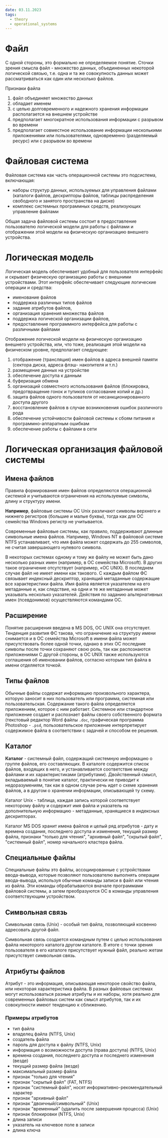 ```yaml
---
date: 03.11.2023
tags:
  - theory
  - operational_systems
---
```

# Файл 
С одной стороны, это формально не определяемое понятие.
Сточки зрения смысла файл - множество данных, объединенных некоторой логической связью, т.е. одна и та же совокупность данных может рассматриваться как один или несколько файлов.

Признаки файла
1. файл объединяет множество данных
2. обладает именем
3. с целью долговременного и надежного хранения информации располагается на внешнем устройстве
4. предполагает многократное использования информации с разрывом во времени
5. предполагает совместное использование информации несколькими приложениями или пользователями, одновременно (разделяемый ресурс) или с разрывом во времени

# Файловая система
Файловая система как часть операционной системы это подсистема, включающая:
- наборы структур данных, используемых для управления файлами (каталоги файлов, дескрипторы файлов, таблицы распределения свободного и занятого пространства на диске)
- комплекс системных программных средств, реализующих управление файлами

Общая задача файловой системы состоит в предоставление пользователю логической модели для работы с файлами и отображении этой модели на физическую организацию внешнего устройства.

# Логическая модель
Логическая модель обеспечивает удобный для пользователя интерфейс и скрывает физическую организацию работы с внешними устройствами. Этот интерфейс обеспечивает следующие логические операции и средства:
- именование файлов
- поддержка различных типов файлов
- задание атрибутов файлов,
- организация хранения множества файлов
- поддержка логической организации файлов,
- предоставление программного интерфейса для работы с различными файлами

Отображение логической модели на физическую организацию внешнего устройства, или, что тоже, реализация этой модели на физическом уровне, предполагает следующее:
1. отображение (трансляция) имен файлов в адреса внешней памяти (сектора диска, адреса флэш- накопителя и т.п.)
2. размещение данных на устройстве
3. обеспечение доступа к данным
4. буферизация обмена
5. организаций совместного использования файлов (блокировка, предотвращение гонок и тупиков согласование копий и др.)
6. защита файлов одного пользователя от несанкционированного доступа другого
7. восстановление файлов в случае возникновения ошибок различного рода
8. обеспечение устойчивости файловой системы к сбоям питания и программно-аппаратным ошибкам
9. обеспечение работы с файлами в сети

# Логическая организация файловой системы
## Имена файлов
Правила формирования имен файлов определяются операционной системой и учитываются ограничения на используемые символы, длину и структуру имени.

**Например**, файловые системы ОС Unix различают символы верхнего и нижнего регистров (большие и малые буквы), тогда как для ОС семейства Windows регистр не учитывается.

Современные файловые системы, как правило, поддерживают длинные символьные имена файлов. Например, Windows NT в файловой системе NTFS устанавливает, что имя файла может содержать до 255 символов, не считая завершающего нулевого символа.

В некоторых системах одному и тому же файлу не может быть дано несколько разных имен (например, в ОС семейства Microsoft). В других такое ограничение отсутствует (например, «ОС UNIX). В последнем случае файл не имеет имени как такового. С каждым файлом ФС связывает индексный дескриптор, хранящий метаданные содержащие все характеристики файла. Имя файла является указателем на его метаданные и, как следствие, на одни и те же метаданные может указывать несколько указателей. Действия по заданию альтернативных имен (псевдонимов) осуществляются командами ОС.
## Расширение
Понятие расширения введена в MS DOS, OC UNIX она отсутствует. Тенденция развития ФС такова, что ограничение на структуру имени снимается и в ОС семейства Microsoft в имени файла может присутствовать более одной точки, однако в этих ОС последние символы после точки сохраняют свою роль, так как распознаются приложениями С другой стороны, в ОС UNIX также используются соглашения об именовании файлов, согласно которым тип файла в имени отделяется точкой.

## Типы файлов
Обычные файлы содержат информацию произвольного характера, которую заносит в них пользователь или программа, системная или пользовательская. Содержание такого файла определяется приложением, которое с ним работает. Системное или стандартное приложение создает и распознает файлы своего собственного формата (текстовый редактор Word файлы `.doc`, графическая программа Photoshop - `.psd`, пользовательское приложение интерпретирует содержимое файла в соответствии с задачей и способом ее решения.

## Каталог
**Каталог** - системный файл, содержащий системную информацию о группе файлов, его составляющих. В каталоге содержится список файлов, входящих в него, и устанавливается соответствие между файлами и их характеристиками (атрибутами). Двойственный смысл, вкладываемый в понятие каталог, практически не приводит к недоразумениям, так как в одном случае речь идет о схеме хранения файлов, а в другом о хранении информации, описывающей ту схему.

Каталог Unix - таблица, каждая запись которой соответствует некоторому файлу и содержит имя файла и указатель на дополнительную информацию - метаданные, хранящиеся в индексных дескрипторах.

Каталог MS DOS хранит имена файлов и целый ряд атрибутов - дату и времена создания, последнего доступа и изменения, текущий размер файла, признаки "только для чтения", "архивный файл", "скрытый файл", "системный файл", номер начального кластера файла.

## Специальные файлы
Специальные файлы это файлы, ассоциированные с устройствами ввода-вывода, которые позволяют пользователю выполнять операции ввода-вывода, используя обычные команды записи в файл или чтения из файла. Эти команды обрабатываются вначале программами файловой системы, а затем преобразуются ОС в команды управления соответствующим устройством.

## Символьная связь
Символьная связь (Unix) - особый тип файла, позволяющий косвенно адресовать другой файл.

Символьная связь создается командным путем с целью использования файла некоторого каталога другом каталоге. В итоге с точки зрения пользователя в его каталоге присутствует нужный файл, реально жетам присутствует символьная связь.

## Атрибуты файлов
Атрибут - это информация, описывающая некоторое свойство файла, или некоторая характеристика файла. В разных файловых системах могут использоваться разные атрибуты и их наборы, хотя реально для современных файловых систем как смысл атрибутов, так и их совокупности имеют тенденцию к сближению.

### Примеры атрибутов
- тип файла
- владелец файла (NTFS, Unix)
- создатель файла
- пароль для доступа к файлу (NTFS, Unix)
- информация о возможности доступа (права доступа) (NTFS, Unix)
- времена создания, последнего доступа и последнего изменения (везде)
- текущий размер файла (везде)
- максимальный размер файла
- признак "только для чтения"
- признак "скрытый файл" (FAT, NTFS)
- признак "системный файл", носят информативно-рекомендательный характер
- признак "архивный файл"
- признак "двоичный/символьный" (Unix)
- признак "временный" (удалить после завершения процесса) (Unix)
- признак блокировки (NTFS, Unix)
- длина записи
- указатель на ключевое поле в записи
- длина ключа

